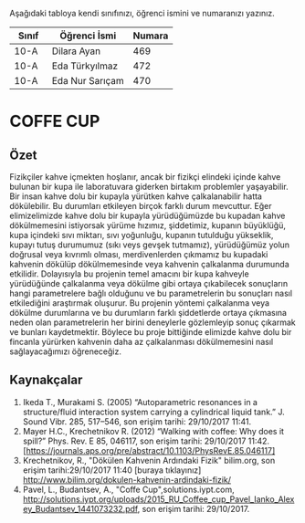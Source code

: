 

Aşağıdaki tabloya kendi sınıfınızı, öğrenci ismini ve numaranızı yazınız. 

Sınıf | Öğrenci İsmi  | Numara
-------|----------------|--------
10-A   | Dilara Ayan    | 469
10-A   | Eda Türkyılmaz | 472
10-A   | Eda Nur Sarıçam| 470

# COFFE CUP
## Özet
Fizikçiler kahve içmekten hoşlanır, ancak bir fizikçi elindeki içinde kahve bulunan bir kupa ile laboratuvara giderken birtakım problemler yaşayabilir. Bir insan kahve dolu bir kupayla yürütken kahve çalkalanabilir hatta dökülebilir. Bu durumları etkileyen birçok farklı durum mevcuttur. Eğer elimizelimizde kahve dolu bir kupayla yürüdüğümüzde bu kupadan kahve dökülmemesini istiyorsak yürüme hızımız, şiddetimiz, kupanın büyüklüğü, kupa içindeki sıvı miktarı, sıvı yoğunluğu, kupanın tutulduğu yükseklik, kupayı tutuş durumumuz (sıkı veys gevşek tutmamız), yürüdüğümüz yolun doğrusal veya kıvrımlı olması, merdivenlerden çıkmamız bu kupadaki kahvenin dökülüp dökülmemesinde veya kahvenin çalkalanma durumunda etkilidir. Dolayısıyla bu projenin temel amacını bir kupa kahveyle yürüdüğünde çalkalanma veya dökülme gibi ortaya çıkabilecek sonuçların hangi parametrelere bağlı olduğunu ve bu parametrelerin bu sonuçları nasıl etkilediğini araştırmak oluşurur. Bu projenin yöntemi çalkalanma veya dökülme durumlarına ve bu durumların farklı şiddetlerde ortaya çıkmasına neden olan parametrelerin her birini deneylerle gözlemleyip sonuç çıkarmak ve bunları kaydetmektir. Böylece bu proje bittiğinde elimizde kahve dolu bir fincanla yürürken kahvenin daha az çalkalanması dökülmemesini nasıl sağlayacağımızı öğreneceğiz.
## Kaynakçalar  
 1. Ikeda T., Murakami S. (2005) “Autoparametric resonances in a
structure/fluid interaction system carrying a cylindrical liquid
tank.” J. Sound Vibr. 285, 517–546, son erişim tarihi: 29/10/2017 11:41.
 2. Mayer H.C., Krechetnikov R. (2012) “Walking with coffee:
Why does it spill?” Phys. Rev. E 85, 046117, son erişim tarihi: 29/10/2017 11:42. [https://journals.aps.org/pre/abstract/10.1103/PhysRevE.85.046117]
 3. Krechetnikov, R., "Dökülen Kahvenin Ardındaki Fizik" bilim.org, son erişim tarihi:29/10/2017 11:40 [buraya tıklayınız] http://www.bilim.org/dokulen-kahvenin-ardindaki-fizik/
 4. Pavel, L., Budantsev, A., "Coffe Cup",solutions.iypt.com,  http://solutions.iypt.org/uploads/2015_RU_Coffee_cup_Pavel_Ianko_Alexey_Budantsev_1441073232.pdf, son erişim tarihi: 29/10/2017.
